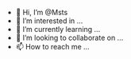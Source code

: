 - 👋 Hi, I’m @Msts
- 👀 I’m interested in ...
- 🌱 I’m currently learning ...
- 💞️ I’m looking to collaborate on ...
- 📫 How to reach me ...

<!---
Msts/Msts is a ✨ special ✨ repository because its `README.md` (this file) appears on your GitHub profile.
You can click the Preview link to take a look at your changes.
--->
